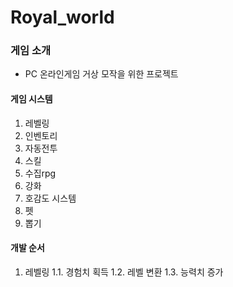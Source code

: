 # Royal_world
### 게임 소개
- PC 온라인게임 거상 모작을 위한 프로젝트
#### 게임 시스템
1. 레벨링
2. 인벤토리
3. 자동전투
4. 스킬
5. 수집rpg
6. 강화
7. 호감도 시스템
8. 펫
9. 뽑기
#### 개발 순서
1. 레벨링
1.1. 경험치 획득
1.2. 레벨 변환
1.3. 능력치 증가
